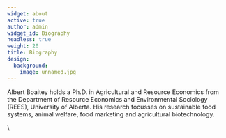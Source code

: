 ```yaml
---
widget: about
active: true
author: admin
widget_id: Biography
headless: true
weight: 20
title: Biography
design:
  background:
    image: unnamed.jpg
---
```

<!--StartFragment-->

Albert Boaitey holds a Ph.D. in Agricultural and Resource Economics from the Department of Resource Economics and Environmental Sociology (REES), University of Alberta. His research focusses on sustainable food systems, animal welfare, food marketing and agricultural biotechnology.

\

<!--EndFragment-->